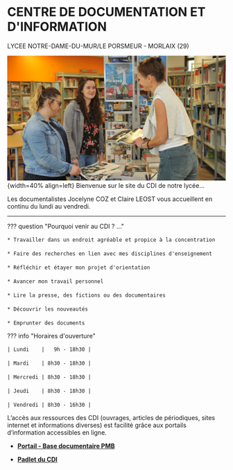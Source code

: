 

# CENTRE DE DOCUMENTATION ET D'INFORMATION
LYCEE NOTRE-DAME-DU-MUR/LE PORSMEUR - MORLAIX (29)

![vue du CDI](./images/CDI_accueil_01.jpg "info-bulle"){width=40% align=left}
Bienvenue sur le site du CDI de notre lycée...

Les documentalistes Jocelyne COZ et Claire LEOST vous accueillent en continu du lundi au vendredi.

-------

??? question "Pourquoi venir au CDI ? ..."

    * Travailler dans un endroit agréable et propice à la concentration

    * Faire des recherches en lien avec mes disciplines d'enseignement

    * Réfléchir et étayer mon projet d'orientation

    * Avancer mon travail personnel

    * Lire la presse, des fictions ou des documentaires

    * Découvrir les nouveautés

    * Emprunter des documents



??? info "Horaires d'ouverture"
        
    | Lundi    |   9h - 18h30 |
    
    | Mardi    | 8h30 - 18h30 |
    
    | Mercredi | 8h30 - 18h30 |
    
    | Jeudi    | 8h30 - 18h30 |
    
    | Vendredi | 8h30 - 16h30 |
  
L’accès aux ressources des CDI (ouvrages, articles de périodiques, sites internet et informations diverses) est facilité grâce aux portails d’information accessibles en ligne.

   * [**Portail - Base documentaire PMB**](https://ecmorlaix.basecdi.fr/pmb/opac_css/)

   * [**Padlet du CDI**](https://padlet.com/cdinddmporsmeur/CDI)


 
